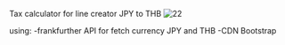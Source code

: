 Tax calculator for line creator
JPY to THB
![22](https://github.com/za12ew44zz/Tax-Calculator-Line-Creator/assets/85066044/797e416c-5ff0-48c8-9609-5c510955b250)




using:
  -frankfurther API for fetch currency JPY and THB
  -CDN Bootstrap
